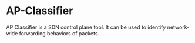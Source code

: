 # AP-Classifier

AP Classifier is a SDN control plane tool. It can be used to identify network-wide forwarding behaviors of packets. 
